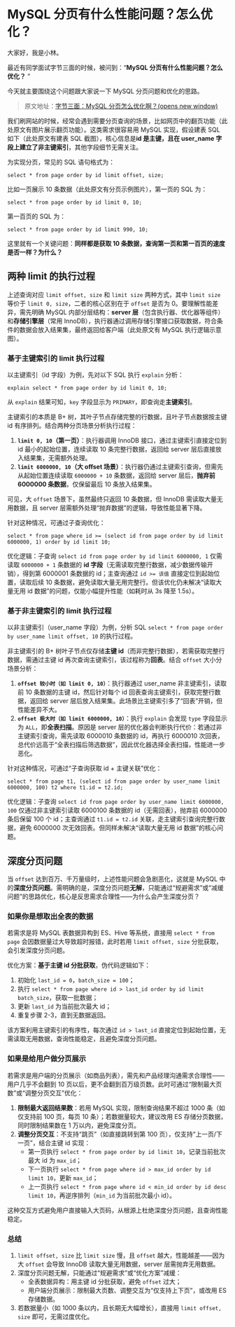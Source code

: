 # MySQL 分页有什么性能问题？怎么优化？
大家好，我是小林。

最近有同学面试字节三面的时候，被问到：“**MySQL 分页有什么性能问题？怎么优化？** ”

今天就主要围绕这个问题跟大家说一下 MySQL 分页问题和优化的思路。

> 原文地址：[字节三面：MySQL 分页怎么优化啊？(opens new window)]() 

我们刷网站的时候，经常会遇到需要分页查询的场景，比如网页中的翻页功能（此处原文有图片展示翻页功能）。这类需求很容易用 MySQL 实现，假设建表 SQL 如下（此处原文有建表 SQL 截图），核心信息是**id 是主键，且在 user_name 字段上建立了非主键索引**，其他字段细节无需关注。

为实现分页，常见的 SQL 语句格式为：
```text
select * from page order by id limit offset, size;
```
比如一页展示 10 条数据（此处原文有分页示例图片），第一页的 SQL 为：
```text
select * from page order by id limit 0, 10;
```
第一百页的 SQL 为：
```text
select * from page order by id limit 990, 10;
```

这里就有一个关键问题：**同样都是获取 10 条数据，查询第一页和第一百页的速度是否一样？为什么？**


## 两种 limit 的执行过程
上述查询对应 `limit offset, size` 和 `limit size` 两种方式，其中 `limit size` 等价于 `limit 0, size`，二者的核心区别在于 `offset` 是否为 0。要理解性能差异，需先明确 MySQL 内部分层结构：**server 层**（包含执行器、优化器等组件）和**存储引擎层**（常用 InnoDB），执行器通过调用存储引擎接口获取数据，符合条件的数据会放入结果集，最终返回给客户端（此处原文有 MySQL 执行逻辑示意图）。


### 基于主键索引的 limit 执行过程
以主键索引（id 字段）为例，先对以下 SQL 执行 `explain` 分析：
```text
explain select * from page order by id limit 0, 10;
```
从 `explain` 结果可知，`key` 字段显示为 `PRIMARY`，即查询走**主键索引**。  

主键索引的本质是 B+ 树，其叶子节点存储完整的行数据，且叶子节点数据按主键 id 有序排列。结合两种分页场景分析执行过程：
1. **`limit 0, 10`（第一页）**：执行器调用 InnoDB 接口，通过主键索引直接定位到 id 最小的起始位置，连续读取 10 条完整行数据，返回给 server 层后直接放入结果集，无需额外处理。
2. **`limit 6000000, 10`（大 offset 场景）**：执行器仍通过主键索引查询，但需先从起始位置连续读取 `6000000 + 10` 条数据，返回给 server 层后，**抛弃前 6000000 条数据**，仅保留最后 10 条放入结果集。  

可见，大 `offset` 场景下，虽然最终只返回 10 条数据，但 InnoDB 需读取大量无用数据，且 server 层需额外处理“抛弃数据”的逻辑，导致性能显著下降。

针对这种情况，可通过子查询优化：
```text
select * from page where id >= (select id from page order by id limit 6000000, 1) order by id limit 10;
```
优化逻辑：子查询 `select id from page order by id limit 6000000, 1` 仅需读取 `6000000 + 1` 条数据的 **id 字段**（无需读取完整行数据，减少数据传输开销），得到第 6000001 条数据的 id；主查询通过 `id >= 该值` 直接定位到起始位置，读取后续 10 条数据，避免读取大量无用完整行。但该优化仍未解决“读取大量无用 id 数据”的问题，仅能小幅提升性能（如耗时从 3s 降至 1.5s）。


### 基于非主键索引的 limit 执行过程
以非主键索引（user_name 字段）为例，分析 SQL `select * from page order by user_name limit offset, 10` 的执行过程。  

非主键索引的 B+ 树叶子节点仅存储**主键 id**（而非完整行数据），若需获取完整行数据，需通过主键 id 再次查询主键索引，该过程称为**回表**。结合 `offset` 大小分场景分析：
1. **`offset 较小时（如 limit 0, 10）`**：执行器通过 user_name 非主键索引，读取前 10 条数据的主键 id，然后针对每个 id 回表查询主键索引，获取完整行数据，返回给 server 层后放入结果集。此场景比主键索引多了“回表”开销，但性能差异不大。
2. **`offset 极大时（如 limit 6000000, 10）`**：执行 `explain` 会发现 `type` 字段显示为 `ALL`，即**全表扫描**。原因是 server 层的优化器会判断执行代价：若通过非主键索引查询，需先读取 6000010 条数据的 id，再执行 6000010 次回表，总代价远高于“全表扫描后筛选数据”，因此优化器选择全表扫描，性能进一步恶化。

针对这种情况，可通过“子查询获取 id + 主键关联”优化：
```text
select * from page t1, (select id from page order by user_name limit 6000000, 100) t2 where t1.id = t2.id;
```
优化逻辑：子查询 `select id from page order by user_name limit 6000000, 100` 仅通过非主键索引读取 6000100 条数据的 id（无需回表），抛弃前 6000000 条后保留 100 个 id；主查询通过 `t1.id = t2.id` 关联，走主键索引查询完整行数据，避免 6000000 次无效回表。但同样未解决“读取大量无用 id 数据”的核心问题。


## 深度分页问题
当 `offset` 达到百万、千万量级时，上述性能问题会急剧恶化，这就是 MySQL 中的**深度分页问题**。需明确的是，深度分页问题**无解**，只能通过“规避需求”或“减缓问题”的思路优化，核心是反思需求合理性——为什么会产生深度分页？


### 如果你是想取出全表的数据
若需求是将 MySQL 表数据异构到 ES、Hive 等系统，直接用 `select * from page` 会因数据量过大导致超时报错，此时若用 `limit offset, size` 分批获取，会引发深度分页问题。  

优化方案：**基于主键 id 分批获取**，伪代码逻辑如下：
1. 初始化 `last_id = 0`，`batch_size = 100`；
2. 执行 `select * from page where id > last_id order by id limit batch_size`，获取一批数据；
3. 更新 `last_id` 为当前批次最大 id；
4. 重复步骤 2-3，直到无数据返回。  

该方案利用主键索引的有序性，每次通过 `id > last_id` 直接定位到起始位置，无需读取无用数据，查询性能稳定，且避免深度分页问题。


### 如果是给用户做分页展示
若需求是用户端的分页展示（如商品列表），需先和产品经理沟通需求合理性——用户几乎不会翻到 10 页以后，更不会翻到百万级页数。此时可通过“限制最大页数”或“调整分页交互”优化：
1. **限制最大返回结果数**：若用 MySQL 实现，限制查询结果不超过 1000 条（如仅支持前 100 页，每页 10 条）；若数据量较大，建议改用 ES 存储分页数据，同时限制结果数在 1 万以内，避免深度分页。
2. **调整分页交互**：不支持“跳页”（如直接跳转到第 100 页），仅支持“上一页/下一页”，结合主键 id 实现：
   - 第一页执行 `select * from page order by id limit 10`，记录当前批次最大 id 为 `max_id`；
   - 下一页执行 `select * from page where id > max_id order by id limit 10`，更新 `max_id`；
   - 上一页执行 `select * from page where id < min_id order by id desc limit 10`，再逆序排列（`min_id` 为当前批次最小 id）。  

这种交互方式避免用户直接输入大页码，从根源上杜绝深度分页问题，且查询性能稳定。


### 总结
1. `limit offset, size` 比 `limit size` 慢，且 `offset` 越大，性能越差——因为大 `offset` 会导致 InnoDB 读取大量无用数据，server 层需抛弃无用数据。
2. 深度分页问题无解，只能通过“规避需求”或“优化方案”减缓：
   - 全表数据异构：用主键 id 分批获取，避免 `offset` 过大；
   - 用户端分页展示：限制最大页数、调整交互为“仅支持上下页”，或改用 ES 存储数据。
3. 若数据量小（如 1000 条以内，且长期无大幅增长），直接用 `limit offset, size` 即可，无需过度优化。
